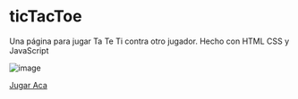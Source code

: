 # ticTacToe

Una página para jugar Ta Te Ti contra otro jugador. Hecho con HTML CSS y JavaScript

![image](https://github.com/LaVieja1/ticTacToe/assets/65514301/bd108343-460d-4ffc-aa2c-1181ace6f246)

[Jugar Aca](https://lavieja1.github.io/ticTacToe/)
